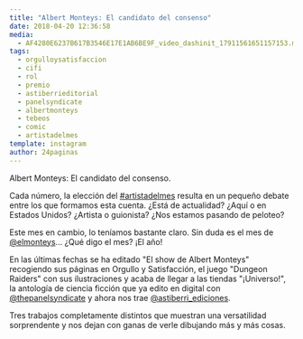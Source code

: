 ```yaml
---
title: "Albert Monteys: El candidato del consenso"
date: 2018-04-20 12:36:58
media: 
  - AF4280E6237B617B3546E17E1AB6BE9F_video_dashinit_17911561651157153.mp4
tags: 
  - orgulloysatisfaccion
  - cifi
  - rol
  - premio
  - astiberrieditorial
  - panelsyndicate
  - albertmonteys
  - tebeos
  - comic
  - artistadelmes
template: instagram
author: 24paginas
---
```


Albert Monteys: El candidato del consenso.


Cada número, la elección del [#artistadelmes](/tags/artistadelmes) resulta en un pequeño debate entre los que formamos esta cuenta. ¿Está de actualidad? ¿Aquí o en Estados Unidos? ¿Artista o guionista? ¿Nos estamos pasando de peloteo?


Este mes en cambio, lo teníamos bastante claro. Sin duda es el mes de [@elmonteys](https://instagram.com/elmonteys)... ¿Qué digo el mes? ¡El año!


En las últimas fechas se ha editado "El show de Albert Monteys" recogiendo sus páginas en Orgullo y Satisfacción, el juego "Dungeon Raiders" con sus ilustraciones y acaba de llegar a las tiendas "¡Universo!", la antología de ciencia ficción que ya edito en digital con [@thepanelsyndicate](https://instagram.com/thepanelsyndicate) y ahora nos trae [@astiberri_ediciones](https://instagram.com/astiberri_ediciones).


Tres trabajos completamente distintos que muestran una versatilidad sorprendente y nos dejan con ganas de verle dibujando más y más cosas.







